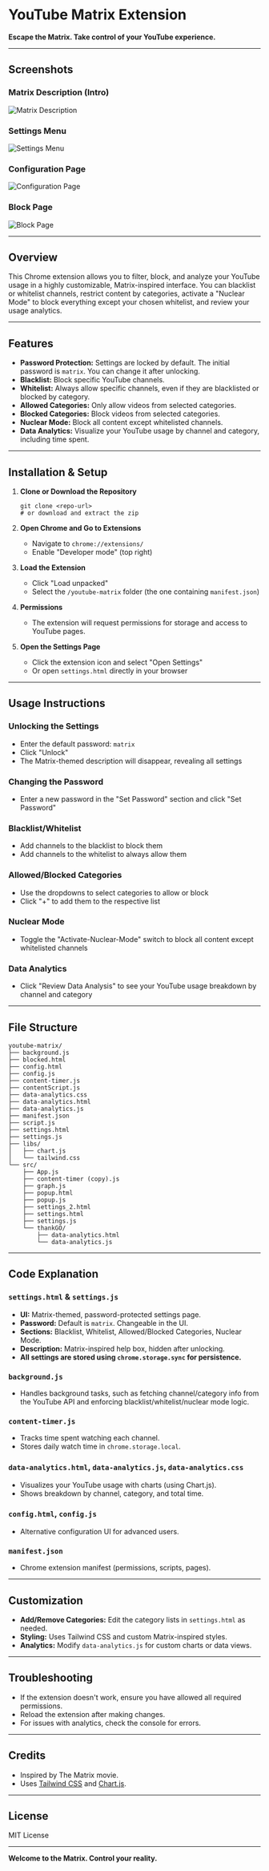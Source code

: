 # YouTube Matrix Extension

**Escape the Matrix. Take control of your YouTube experience.**

---
## Screenshots

### Matrix Description (Intro)
![Matrix Description](src/img/1.png)

### Settings Menu
![Settings Menu](src/img/2.png)

### Configuration Page
![Configuration Page](src/img/3.png)

### Block Page
![Block Page](src/img/4.png)

---
## Overview

This Chrome extension allows you to filter, block, and analyze your YouTube usage in a highly customizable, Matrix-inspired interface. You can blacklist or whitelist channels, restrict content by categories, activate a "Nuclear Mode" to block everything except your chosen whitelist, and review your usage analytics.

---

## Features

- **Password Protection:** Settings are locked by default. The initial password is `matrix`. You can change it after unlocking.
- **Blacklist:** Block specific YouTube channels.
- **Whitelist:** Always allow specific channels, even if they are blacklisted or blocked by category.
- **Allowed Categories:** Only allow videos from selected categories.
- **Blocked Categories:** Block videos from selected categories.
- **Nuclear Mode:** Block all content except whitelisted channels.
- **Data Analytics:** Visualize your YouTube usage by channel and category, including time spent.

---

## Installation & Setup

1. **Clone or Download the Repository**

   ```
   git clone <repo-url>
   # or download and extract the zip
   ```

2. **Open Chrome and Go to Extensions**

   - Navigate to `chrome://extensions/`
   - Enable "Developer mode" (top right)

3. **Load the Extension**

   - Click "Load unpacked"
   - Select the `/youtube-matrix` folder (the one containing `manifest.json`)

4. **Permissions**

   - The extension will request permissions for storage and access to YouTube pages.

5. **Open the Settings Page**

   - Click the extension icon and select "Open Settings"
   - Or open `settings.html` directly in your browser

---

## Usage Instructions

### Unlocking the Settings

- Enter the default password: `matrix`
- Click "Unlock"
- The Matrix-themed description will disappear, revealing all settings

### Changing the Password

- Enter a new password in the "Set Password" section and click "Set Password"

### Blacklist/Whitelist

- Add channels to the blacklist to block them
- Add channels to the whitelist to always allow them

### Allowed/Blocked Categories

- Use the dropdowns to select categories to allow or block
- Click "+" to add them to the respective list

### Nuclear Mode

- Toggle the "Activate-Nuclear-Mode" switch to block all content except whitelisted channels

### Data Analytics

- Click "Review Data Analysis" to see your YouTube usage breakdown by channel and category

---

## File Structure

```
youtube-matrix/
├── background.js
├── blocked.html
├── config.html
├── config.js
├── content-timer.js
├── contentScript.js
├── data-analytics.css
├── data-analytics.html
├── data-analytics.js
├── manifest.json
├── script.js
├── settings.html
├── settings.js
├── libs/
│   ├── chart.js
│   └── tailwind.css
└── src/
    ├── App.js
    ├── content-timer (copy).js
    ├── graph.js
    ├── popup.html
    ├── popup.js
    ├── settings_2.html
    ├── settings.html
    ├── settings.js
    └── thankGO/
        ├── data-analytics.html
        └── data-analytics.js
```

---

## Code Explanation

### `settings.html` & `settings.js`

- **UI:** Matrix-themed, password-protected settings page.
- **Password:** Default is `matrix`. Changeable in the UI.
- **Sections:** Blacklist, Whitelist, Allowed/Blocked Categories, Nuclear Mode.
- **Description:** Matrix-inspired help box, hidden after unlocking.
- **All settings are stored using `chrome.storage.sync` for persistence.**

### `background.js`

- Handles background tasks, such as fetching channel/category info from the YouTube API and enforcing blacklist/whitelist/nuclear mode logic.

### `content-timer.js`

- Tracks time spent watching each channel.
- Stores daily watch time in `chrome.storage.local`.

### `data-analytics.html`, `data-analytics.js`, `data-analytics.css`

- Visualizes your YouTube usage with charts (using Chart.js).
- Shows breakdown by channel, category, and total time.

### `config.html`, `config.js`

- Alternative configuration UI for advanced users.

### `manifest.json`

- Chrome extension manifest (permissions, scripts, pages).

---

## Customization

- **Add/Remove Categories:** Edit the category lists in `settings.html` as needed.
- **Styling:** Uses Tailwind CSS and custom Matrix-inspired styles.
- **Analytics:** Modify `data-analytics.js` for custom charts or data views.

---

## Troubleshooting

- If the extension doesn't work, ensure you have allowed all required permissions.
- Reload the extension after making changes.
- For issues with analytics, check the console for errors.

---

## Credits

- Inspired by The Matrix movie.
- Uses [Tailwind CSS](https://tailwindcss.com/) and [Chart.js](https://www.chartjs.org/).

---

## License

MIT License

---

**Welcome to the Matrix. Control your reality.**
